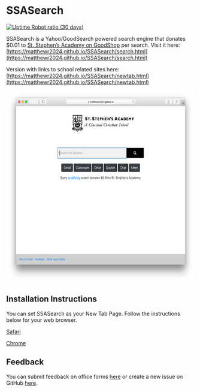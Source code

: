 # SSASearch

[![Uptime Robot ratio (30 days)](https://img.shields.io/uptimerobot/ratio/m786015693-883d889f8c867678b82acd50)](https://stats.uptimerobot.com/VlvgNTlM8L)

SSASearch is a Yahoo/GoodSearch powered search engine that donates \$0.01 to [St. Stephen’s Academy on GoodShop](https://www.goodshop.com/nonprofit/st-stephens-academy-beaverton-or) per search.
Visit it here: [https://matthewr2024.github.io/SSASearch/search.html](https://matthewr2024.github.io/SSASearch/search.html)

Version with links to school related sites here: [https://matthewr2024.github.io/SSASearch/newtab.html](https://matthewr2024.github.io/SSASearch/newtab.html)

<img src="newtab.png" alt="Screenshot of newtab.html" title="Screenshot of newtab.html"  height="512" />

## Installation Instructions

You can set SSASearch as your New Tab Page. Follow the instructions below for your web browser.

[Safari](https://docs.google.com/document/d/1hvIDYSHsTH5rLBWKoTj2aoFuXK-_38EydX8Ksw2D6Wo/edit?usp=sharing)

[Chrome](https://docs.google.com/document/d/10teHJnUFJI3853n5V-7g2GbNgz9NxHpMvaIMxvF9GKo/edit?usp=sharing)

## Feedback

You can submit feedback on office forms [here](https://bit.ly/SSASearchFeedback) or create a new issue on GitHub [here](https://github.com/matthewr2024/SSASearch/issues).
